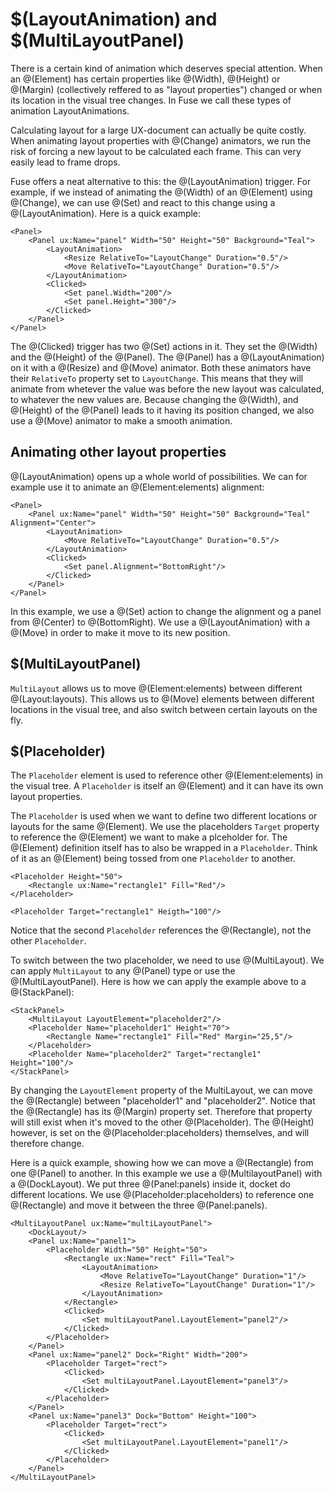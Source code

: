 # $(LayoutAnimation) and $(MultiLayoutPanel)

There is a certain kind of animation which deserves special attention. When an @(Element) has certain properties like @(Width), @(Height) or @(Margin) (collectively reffered to as "layout properties") changed or when its location in the visual tree changes. In Fuse we call these types of animation LayoutAnimations.

Calculating layout for a large UX-document can actually be quite costly. When animating layout properties with @(Change) animators, we run the risk of forcing a new layout to be calculated each frame. This can very easily lead to frame drops.

Fuse offers a neat alternative to this: the @(LayoutAnimation) trigger.
For example, if we instead of animating the @(Width) of an @(Element) using @(Change), we can use @(Set) and react to this change using a @(LayoutAnimation). Here is a quick example:

	<Panel>
		<Panel ux:Name="panel" Width="50" Height="50" Background="Teal">
			<LayoutAnimation>
				<Resize RelativeTo="LayoutChange" Duration="0.5"/>
				<Move RelativeTo="LayoutChange" Duration="0.5"/>
			</LayoutAnimation>
			<Clicked>
				<Set panel.Width="200"/>
				<Set panel.Height="300"/>
			</Clicked>
		</Panel>
	</Panel>

The @(Clicked) trigger has two @(Set) actions in it. They set the @(Width) and the @(Height) of the @(Panel).
The @(Panel) has a @(LayoutAnimation) on it with a @(Resize) and @(Move) animator. Both these animators have their `RelativeTo` property set to `LayoutChange`. This means that they will animate from whetever the value was before the new layout was calculated, to whatever the new values are. Because changing the @(Width), and @(Height) of the @(Panel) leads to it having its position changed, we also use a @(Move) animator to make a smooth animation.

## Animating other layout properties

@(LayoutAnimation) opens up a whole world of possibilities. We can for example use it to animate an @(Element:elements) alignment:

	<Panel>
		<Panel ux:Name="panel" Width="50" Height="50" Background="Teal" Alignment="Center">
			<LayoutAnimation>
				<Move RelativeTo="LayoutChange" Duration="0.5"/>
			</LayoutAnimation>
			<Clicked>
				<Set panel.Alignment="BottomRight"/>
			</Clicked>
		</Panel>
	</Panel>

In this example, we use a @(Set) action to change the alignment og a panel from @(Center) to @(BottomRight). We use a @(LayoutAnimation) with a @(Move) in order to make it move to its new position.


## $(MultiLayoutPanel)

`MultiLayout` allows us to move @(Element:elements) between different @(Layout:layouts). This allows us to @(Move) elements between different locations in the visual tree, and also switch between certain layouts on the fly.

## $(Placeholder)
The `Placeholder` element is used to reference other @(Element:elements) in the visual tree. A `Placeholder` is itself an @(Element) and it can have its own layout properties.

The `Placeholder` is used when we want to define two different locations or layouts for the same @(Element). We use the placeholders `Target` property to reference the @(Element) we want to make a plceholder for. The @(Element) definition itself has to also be wrapped in a `Placeholder`. Think of it as an @(Element) being tossed from one `Placeholder` to another.

	<Placeholder Height="50">
		<Rectangle ux:Name="rectangle1" Fill="Red"/>
	</Placeholder>

	<Placeholder Target="rectangle1" Heigth="100"/>

Notice that the second `Placeholder` references the @(Rectangle), not the other `Placeholder`.

To switch between the two placeholder, we need to use @(MultiLayout). We can apply `MultiLayout` to any @(Panel) type or use the @(MultiLayoutPanel). Here is how we can apply the example above to a @(StackPanel):

	<StackPanel>
		<MultiLayout LayoutElement="placeholder2"/>
		<Placeholder Name="placeholder1" Height="70">
			<Rectangle Name="rectangle1" Fill="Red" Margin="25,5"/>
		</Placeholder>
		<Placeholder Name="placeholder2" Target="rectangle1" Height="100"/>
	</StackPanel>

By changing the `LayoutElement` property of the MultiLayout, we can move the @(Rectangle) between "placeholder1" and "placeholder2". Notice that the @(Rectangle) has its @(Margin) property set. Therefore that property will still exist when it's moved to the other @(Placeholder). The @(Height) however, is set on the @(Placeholder:placeholders) themselves, and will therefore change.


Here is a quick example, showing how we can move a @(Rectangle) from one @(Panel) to another. In this example we use a @(MultilayoutPanel) with a @(DockLayout). We put three @(Panel:panels) inside it, docket do different locations. We use @(Placeholder:placeholders) to reference one @(Rectangle) and move it between the three @(Panel:panels).

	<MultiLayoutPanel ux:Name="multiLayoutPanel">
		<DockLayout/>
		<Panel ux:Name="panel1">
			<Placeholder Width="50" Height="50">
				<Rectangle ux:Name="rect" Fill="Teal">
					<LayoutAnimation>
						<Move RelativeTo="LayoutChange" Duration="1"/>
						<Resize RelativeTo="LayoutChange" Duration="1"/>
					</LayoutAnimation>
				</Rectangle>
				<Clicked>
					<Set multiLayoutPanel.LayoutElement="panel2"/>
				</Clicked>
			</Placeholder>
		</Panel>
		<Panel ux:Name="panel2" Dock="Right" Width="200">
			<Placeholder Target="rect">
				<Clicked>
					<Set multiLayoutPanel.LayoutElement="panel3"/>
				</Clicked>
			</Placeholder>
		</Panel>
		<Panel ux:Name="panel3" Dock="Bottom" Height="100">
			<Placeholder Target="rect">
				<Clicked>
					<Set multiLayoutPanel.LayoutElement="panel1"/>
				</Clicked>
			</Placeholder>
		</Panel>
	</MultiLayoutPanel>
